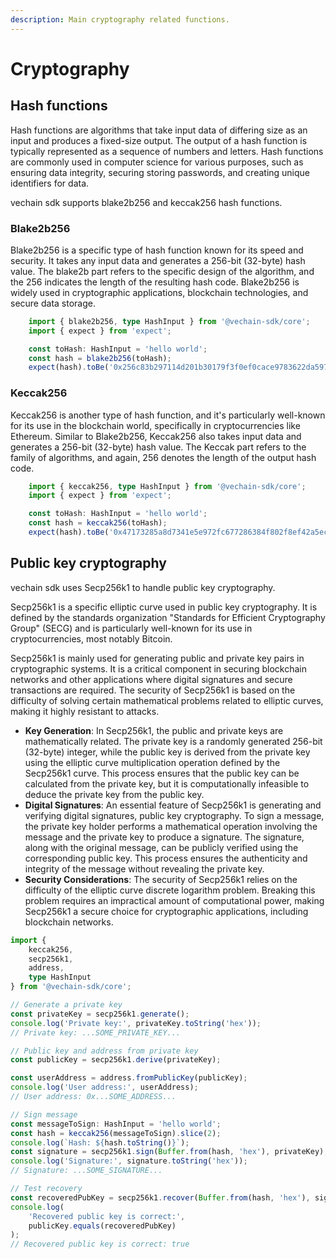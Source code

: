 ```yaml
---
description: Main cryptography related functions.
---
```


# Cryptography

## Hash functions

Hash functions are algorithms that take input data of differing size as an input and produces a fixed-size output. The output of a hash function is typically represented as a sequence of numbers and letters. Hash functions are commonly used in computer science for various purposes, such as ensuring data integrity, securing storing passwords, and creating unique identifiers for data.

vechain sdk supports blake2b256 and keccak256 hash functions.

### Blake2b256

Blake2b256 is a specific type of hash function known for its speed and security. It takes any input data and generates a 256-bit (32-byte) hash value. The blake2b part refers to the specific design of the algorithm, and the 256 indicates the length of the resulting hash code. Blake2b256 is widely used in cryptographic applications, blockchain technologies, and secure data storage.

```typescript { name=blake2b256, category=cryptography,ci }
    import { blake2b256, type HashInput } from '@vechain-sdk/core';
    import { expect } from 'expect';

    const toHash: HashInput = 'hello world';
    const hash = blake2b256(toHash);
    expect(hash).toBe('0x256c83b297114d201b30179f3f0ef0cace9783622da5974326b436178aeef610');
```

### Keccak256

Keccak256 is another type of hash function, and it's particularly well-known for its use in the blockchain world, specifically in cryptocurrencies like Ethereum. Similar to Blake2b256, Keccak256 also takes input data and generates a 256-bit (32-byte) hash value. The Keccak part refers to the family of algorithms, and again, 256 denotes the length of the output hash code.

```typescript { name=keccak256, category=cryptography,ci }
    import { keccak256, type HashInput } from '@vechain-sdk/core';
    import { expect } from 'expect';

    const toHash: HashInput = 'hello world';
    const hash = keccak256(toHash);
    expect(hash).toBe('0x47173285a8d7341e5e972fc677286384f802f8ef42a5ec5f03bbfa254cb01fad');
```

## Public key cryptography

vechain sdk uses Secp256k1 to handle public key cryptography.

Secp256k1 is a specific elliptic curve used in public key cryptography. It is defined by the standards organization "Standards for Efficient Cryptography Group" (SECG) and is particularly well-known for its use in cryptocurrencies, most notably Bitcoin.

Secp256k1 is mainly used for generating public and private key pairs in cryptographic systems. It is a critical component in securing blockchain networks and other applications where digital signatures and secure transactions are required. The security of Secp256k1 is based on the difficulty of solving certain mathematical problems related to elliptic curves, making it highly resistant to attacks.

* **Key Generation**: In Secp256k1, the public and private keys are mathematically related. The private key is a randomly generated 256-bit (32-byte) integer, while the public key is derived from the private key using the elliptic curve multiplication operation defined by the Secp256k1 curve. This process ensures that the public key can be calculated from the private key, but it is computationally infeasible to deduce the private key from the public key.
* **Digital Signatures**: An essential feature of Secp256k1 is generating and verifying digital signatures, public key cryptography. To sign a message, the private key holder performs a mathematical operation involving the message and the private key to produce a signature. The signature, along with the original message, can be publicly verified using the corresponding public key. This process ensures the authenticity and integrity of the message without revealing the private key.
* **Security Considerations**: The security of Secp256k1 relies on the difficulty of the elliptic curve discrete logarithm problem. Breaking this problem requires an impractical amount of computational power, making Secp256k1 a secure choice for cryptographic applications, including blockchain networks.

```typescript { name=secp256k1, category=cryptography,ci }
import {
    keccak256,
    secp256k1,
    address,
    type HashInput
} from '@vechain-sdk/core';

// Generate a private key
const privateKey = secp256k1.generate();
console.log('Private key:', privateKey.toString('hex'));
// Private key: ...SOME_PRIVATE_KEY...

// Public key and address from private key
const publicKey = secp256k1.derive(privateKey);

const userAddress = address.fromPublicKey(publicKey);
console.log('User address:', userAddress);
// User address: 0x...SOME_ADDRESS...

// Sign message
const messageToSign: HashInput = 'hello world';
const hash = keccak256(messageToSign).slice(2);
console.log(`Hash: ${hash.toString()}`);
const signature = secp256k1.sign(Buffer.from(hash, 'hex'), privateKey);
console.log('Signature:', signature.toString('hex'));
// Signature: ...SOME_SIGNATURE...

// Test recovery
const recoveredPubKey = secp256k1.recover(Buffer.from(hash, 'hex'), signature);
console.log(
    'Recovered public key is correct:',
    publicKey.equals(recoveredPubKey)
);
// Recovered public key is correct: true

```